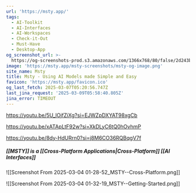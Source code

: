 ```yaml
---
url: 'https://msty.app/'
tags:
  - AI-Toolkit
  - AI-Interfaces
  - AI-Workspaces
  - Check-it-Out
  - Must-Have
  - Desktop-App
og_screenshot_url: >-
  https://og-screenshots-prod.s3.amazonaws.com/1366x768/80/false/2d243b015c15897c49c435b077e62a8ccd3573caa27f7822a3086fab22e0aeac.jpeg
image: 'https://msty.app/msty-screenshots/msty-og-image.png'
site_name: Msty
title: Msty - Using AI Models made Simple and Easy
favicon: 'https://msty.app/favicon.ico'
og_last_fetch: 2025-03-07T05:20:56.747Z
last_jina_request: '2025-03-09T05:58:40.805Z'
jina_error: TIMEOUT
---
```

https://youtu.be/5U_lOjfZiXg?si=EJWZpDXYAT98xgCb

https://youtu.be/xATApLtF92w?si=XkDLyC6tQ0hOvhmP

https://youtu.be/8dy-HdURrn0?si=j8M6CO36RQBqgV7f
##### [[MSTY]] is a [[Cross-Platform Applications|Cross-Platform]] [[AI Interfaces]]

![[Screenshot From 2025-03-04 01-28-52_MSTY--Cross-Platform.png]]

![[Screenshot From 2025-03-04 01-32-19_MSTY--Getting-Started.png]]
